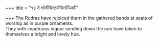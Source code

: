 +++
title = "१३ ते क्षोणीभिररुणेभिर्नाञ्जिभी"

+++
The Rudras have rejoiced thern in the gathered bands at seats of worship as in purple ornaments.  
     They with impetuous vigour sending down the rain have taken to themselves a bright and lovely hue.